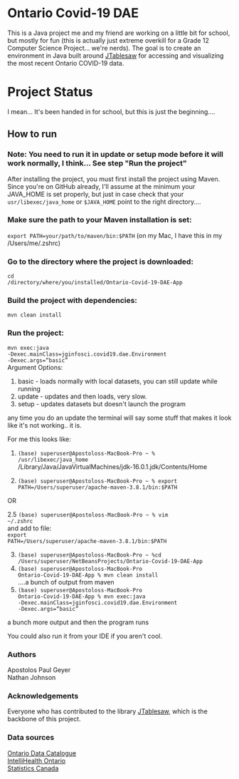 # Ontario Covid-19 DAE

This is a Java project me and my friend are working on a little bit for school, but mostly for fun (this is actually just extreme overkill for a Grade 12 Computer Science Project... we're nerds). The goal is to create an environment in Java built around [JTablesaw](https://github.com/jtablesaw/tablesaw) for accessing and visualizing the most recent Ontario COVID-19 data.   


# Project Status 
I mean... It's been handed in for school, but this is just the beginning....


## How to run  

### Note: You need to run it in update or setup mode before it will work normally, I think... See step "Run the project"

After installing the project, you must first install the project using Maven.   
Since you're on GitHub already, I'll assume at the minimum your JAVA_HOME is set properly, but just in case check that your <code>usr/libexec/java_home</code> or <code>$JAVA_HOME</code> point to the right directory....

### Make sure the path to your Maven installation is set:  
<code>export PATH=your/path/to/maven/bin:$PATH</code>    (on my Mac, I have this in my /Users/me/.zshrc)

### Go to the directory where the project is downloaded:
<code>cd /directory/where/you/installed/Ontario-Covid-19-DAE-App</code>

### Build the project with dependencies:  
<code>mvn clean install</code>

### Run the project: 
<code>mvn exec:java -Dexec.mainClass=jginfosci.covid19.dae.Environment -Dexec.args=“basic”</code>  
Argument Options:  
1. basic - loads normally with local datasets, you can still update while running
2. update - updates and then loads, very slow.
3. setup - updates datasets but doesn't launch the program

any time you do an update the terminal will say some stuff that makes it look like it's not working.. it is.

For me this looks like: 
1. <code>(base) superuser@Apostoloss-MacBook-Pro ~ % /usr/libexec/java_home</code>  
/Library/Java/JavaVirtualMachines/jdk-16.0.1.jdk/Contents/Home

2. <code>(base) superuser@Apostoloss-MacBook-Pro ~ % export PATH=/Users/superuser/apache-maven-3.8.1/bin:$PATH</code>

OR

2.5 <code>(base) superuser@Apostoloss-MacBook-Pro ~ % vim ~/.zshrc</code>  
and add to file:  
<code>export PATH=/Users/superuser/apache-maven-3.8.1/bin:$PATH</code>  

3. <code>(base) superuser@Apostoloss-MacBook-Pro ~ %cd /Users/superuser/NetBeansProjects/Ontario-Covid-19-DAE-App</code>  
4. <code>(base) superuser@Apostoloss-MacBook-Pro Ontario-Covid-19-DAE-App % mvn clean install</code>  
  ....a bunch of output from maven  
5. <code>(base) superuser@Apostoloss-MacBook-Pro Ontario-Covid-19-DAE-App % mvn exec:java -Dexec.mainClass=jginfosci.covid19.dae.Environment -Dexec.args=“basic”</code>   

a bunch more output and then the program runs







You could also run it from your IDE if you aren't cool.


### Authors
Apostolos Paul Geyer \
Nathan Johnson 


### Acknowledgements
Everyone who has contributed to the library [JTablesaw](https://github.com/jtablesaw/tablesaw), which is the backbone of this project. 

### Data sources
[Ontario Data Catalogue](https://data.ontario.ca/) \
[IntelliHealth Ontario](https://intellihealth.moh.gov.on.ca/) \
[Statistics Canada](https://www.statcan.gc.ca/eng/start)
